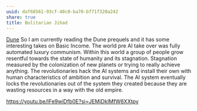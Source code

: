 ```yaml
---
uuid: daf68561-93cf-40c0-ba70-bf71f320a242
share: true
title: Bulitarian Jihad
---
```

[Dune](/24229833-9146-4417-9a5a-0c46fa1efb1a)
So I am currently reading the Dune prequels and it has some interesting takes on Basic Income. The world pre AI take over was fully automated luxury communism. Within this world a group of people grow resentful towards the state of humanity and its stagnation. Stagnation measured by the colonization of new planets or trying to really achieve anything. The revolutionaries hack the AI systems and install their own with human characteristics of ambition and survival. The AI system eventually locks the revolutionaries out of the system they created because they are wasting resources in a way with the old empire.

https://youtu.be/IFe9wiDfb0E?si=JEMiDklMfW6XXtpy